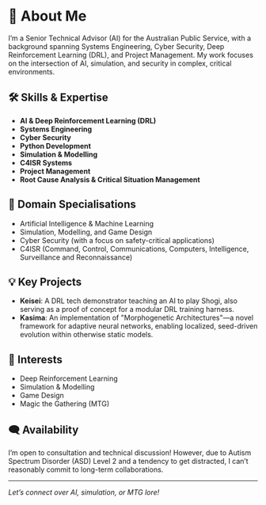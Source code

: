 # 👋 About Me

I’m a Senior Technical Advisor (AI) for the Australian Public Service, with a background spanning Systems Engineering, Cyber Security, Deep Reinforcement Learning (DRL), and Project Management. My work focuses on the intersection of AI, simulation, and security in complex, critical environments.

## 🛠️ Skills & Expertise

- **AI & Deep Reinforcement Learning (DRL)**
- **Systems Engineering**
- **Cyber Security**
- **Python Development**
- **Simulation & Modelling**
- **C4ISR Systems**
- **Project Management**
- **Root Cause Analysis & Critical Situation Management**

## 🧠 Domain Specialisations

- Artificial Intelligence & Machine Learning
- Simulation, Modelling, and Game Design
- Cyber Security (with a focus on safety-critical applications)
- C4ISR (Command, Control, Communications, Computers, Intelligence, Surveillance and Reconnaissance)

## 💡 Key Projects

- **Keisei**: A DRL tech demonstrator teaching an AI to play Shogi, also serving as a proof of concept for a modular DRL training harness.
- **Kasima**: An implementation of "Morphogenetic Architectures"—a novel framework for adaptive neural networks, enabling localized, seed-driven evolution within otherwise static models.

## 🎲 Interests

- Deep Reinforcement Learning
- Simulation & Modelling
- Game Design
- Magic the Gathering (MTG)

## 🗨️ Availability

I’m open to consultation and technical discussion! However, due to Autism Spectrum Disorder (ASD) Level 2 and a tendency to get distracted, I can’t reasonably commit to long-term collaborations.

---

*Let’s connect over AI, simulation, or MTG lore!*
